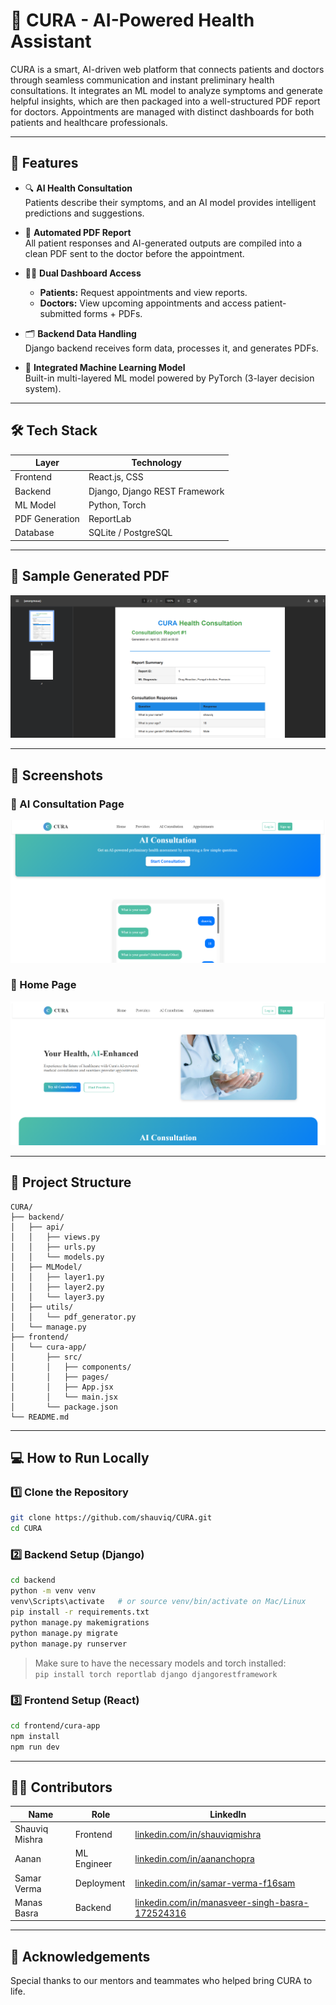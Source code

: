 # 🧠 CURA - AI-Powered Health Assistant

CURA is a smart, AI-driven web platform that connects patients and doctors through seamless communication and instant preliminary health consultations. It integrates an ML model to analyze symptoms and generate helpful insights, which are then packaged into a well-structured PDF report for doctors. Appointments are managed with distinct dashboards for both patients and healthcare professionals.

---

## 🚀 Features

- 🔍 **AI Health Consultation**  
  Patients describe their symptoms, and an AI model provides intelligent predictions and suggestions.

- 🧾 **Automated PDF Report**  
  All patient responses and AI-generated outputs are compiled into a clean PDF sent to the doctor before the appointment.

- 👨‍⚕️ **Dual Dashboard Access**  
  - **Patients:** Request appointments and view reports.  
  - **Doctors:** View upcoming appointments and access patient-submitted forms + PDFs.

- 🗂️ **Backend Data Handling**  
  Django backend receives form data, processes it, and generates PDFs.

- 🧠 **Integrated Machine Learning Model**  
  Built-in multi-layered ML model powered by PyTorch (3-layer decision system).

---

## 🛠️ Tech Stack

| Layer        | Technology       |
|--------------|------------------|
| Frontend     | React.js,  CSS |
| Backend      | Django, Django REST Framework |
| ML Model     | Python, Torch     |
| PDF Generation | ReportLab       |
| Database     | SQLite / PostgreSQL |

---

## 🧾 Sample Generated PDF


![Generated PDF Sample](./frontend/src/assets/Pdf.png)

---

## 📸 Screenshots

### 🧠 AI Consultation Page
![AI Consultation](/frontend/src/assets/AI%20Consultation.png)

### 👤 Home Page
![Home Page](./frontend/src/assets/Home.png)

---

## 📁 Project Structure

```
CURA/
├── backend/
│   ├── api/
│   │   ├── views.py
│   │   ├── urls.py
│   │   └── models.py
│   ├── MLModel/
│   │   ├── layer1.py
│   │   ├── layer2.py
│   │   └── layer3.py
│   ├── utils/
│   │   └── pdf_generator.py
│   └── manage.py
├── frontend/
│   └── cura-app/
│       ├── src/
│       │   ├── components/
│       │   ├── pages/
│       │   ├── App.jsx
│       │   └── main.jsx
│       └── package.json
└── README.md
```

---

## 💻 How to Run Locally

### 1️⃣ Clone the Repository

```bash
git clone https://github.com/shauviq/CURA.git
cd CURA
```

### 2️⃣ Backend Setup (Django)

```bash
cd backend
python -m venv venv
venv\Scripts\activate   # or source venv/bin/activate on Mac/Linux
pip install -r requirements.txt
python manage.py makemigrations
python manage.py migrate
python manage.py runserver
```

> Make sure to have the necessary models and torch installed:  
> `pip install torch reportlab django djangorestframework`

### 3️⃣ Frontend Setup (React)

```bash
cd frontend/cura-app
npm install
npm run dev
```

---

## 👨‍💻 Contributors

| Name           | Role        | LinkedIn                                                                                       |
|----------------|-------------|------------------------------------------------------------------------------------------------|
| Shauviq Mishra | Frontend    | [linkedin.com/in/shauviqmishra](https://www.linkedin.com/in/shauviqmishra/)                   |
| Aanan          | ML Engineer | [linkedin.com/in/aananchopra](https://www.linkedin.com/in/aananchopra)                        |
| Samar Verma    | Deployment  | [linkedin.com/in/samar-verma-f16sam](https://www.linkedin.com/in/samar-verma-f16sam/?originalSubdomain=in) |
| Manas Basra    | Backend     | [linkedin.com/in/manasveer-singh-basra-172524316](https://www.linkedin.com/in/manasveer-singh-basra-172524316/) |

---

## 🙌 Acknowledgements

Special thanks to our mentors and teammates who helped bring CURA to life.

